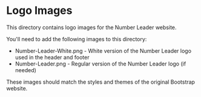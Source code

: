 # Logo Images

This directory contains logo images for the Number Leader website.

You'll need to add the following images to this directory:
- Number-Leader-White.png - White version of the Number Leader logo used in the header and footer
- Number-Leader.png - Regular version of the Number Leader logo (if needed)

These images should match the styles and themes of the original Bootstrap website. 